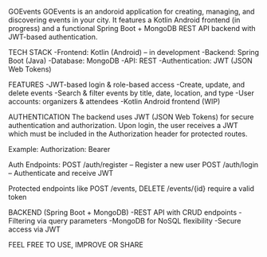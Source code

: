 GOEvents
GOEvents is an andoroid application for creating, managing, and discovering events in your city. It features a Kotlin Android frontend (in progress) and a functional Spring Boot + MongoDB REST API backend with JWT-based authentication.

TECH STACK
-Frontend: Kotlin (Android) – in development
-Backend: Spring Boot (Java)
-Database: MongoDB
-API: REST
-Authentication: JWT (JSON Web Tokens)

FEATURES
-JWT-based login & role-based access
-Create, update, and delete events
-Search & filter events by title, date, location, and type
-User accounts: organizers & attendees
-Kotlin Android frontend (WIP)

AUTHENTICATION
The backend uses JWT (JSON Web Tokens) for secure authentication and authorization. Upon login, the user receives a JWT which must be included in the Authorization header for protected routes.

Example:
Authorization: Bearer <your-jwt-token>

Auth Endpoints:
POST /auth/register – Register a new user
POST /auth/login – Authenticate and receive JWT

Protected endpoints like POST /events, DELETE /events/{id} require a valid token

BACKEND (Spring Boot + MongoDB)
-REST API with CRUD endpoints
-Filtering via query parameters
-MongoDB for NoSQL flexibility
-Secure access via JWT

FEEL FREE TO USE, IMPROVE OR SHARE 
